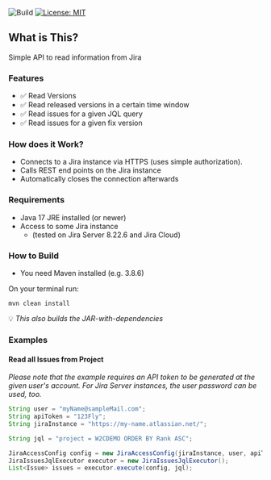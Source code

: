 ![Build](https://github.com/ingomohr/simple-jira-api/actions/workflows/mvn-build-main.yml/badge.svg?branch=main)
[![License: MIT](https://img.shields.io/badge/License-MIT-yellow.svg)](https://opensource.org/licenses/MIT)
## What is This?
Simple API to read information from Jira

### Features
- ✅ Read Versions
- ✅ Read released versions in a certain time window
- ✅ Read issues for a given JQL query
- ✅ Read issues for a given fix version

### How does it Work?
* Connects to a Jira instance via HTTPS (uses simple authorization).
* Calls REST end points on the Jira instance
* Automatically closes the connection afterwards

### Requirements
- Java 17 JRE installed (or newer)
- Access to some Jira instance
  - (tested on Jira Server 8.22.6 and Jira Cloud)

### How to Build
- You need Maven installed (e.g. 3.8.6)

On your terminal run:
```
mvn clean install
```
💡 _This also builds the JAR-with-dependencies_

### Examples
#### Read all Issues from Project
_Please note that the example requires an API token to be generated at the given user's account. For Jira Server instances, the user password can be used, too._

```Java
String user = "myName@sampleMail.com";
String apiToken = "123Fly";
String jiraInstance = "https://my-name.atlassian.net/";

String jql = "project = W2CDEMO ORDER BY Rank ASC";

JiraAccessConfig config = new JiraAccessConfig(jiraInstance, user, apiToken);
JiraIssuesJqlExecutor executor = new JiraIssuesJqlExecutor();
List<Issue> issues = executor.execute(config, jql);
```
